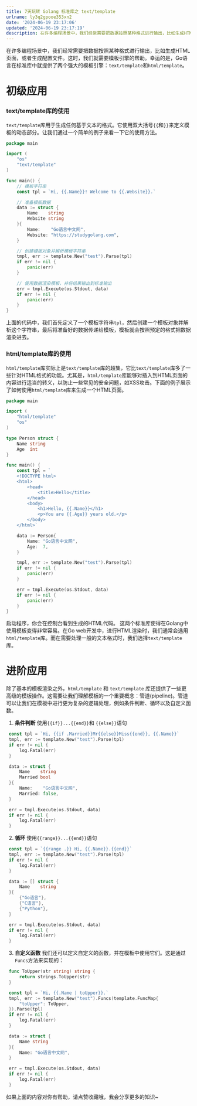 ```yaml
---
title: 7天玩转 Golang 标准库之 text/template
urlname: ly3q2gpooe353xn2
date: '2024-06-19 23:17:06'
updated: '2024-06-19 23:17:19'
description: 在许多编程场景中，我们经常需要把数据按照某种格式进行输出，比如生成HTML页面，或者生成配置文件。这时，我们就需要模板引擎的帮助。幸运的是，Go语言在标准库中就提供了两个强大的模板引擎：text/template和html/template。初级应用text/template库的使用text/...
---
```

在许多编程场景中，我们经常需要把数据按照某种格式进行输出，比如生成HTML页面，或者生成配置文件。这时，我们就需要模板引擎的帮助。幸运的是，Go语言在标准库中就提供了两个强大的模板引擎：`text/template`和`html/template`。
# 初级应用
### text/template库的使用
`text/template`库用于生成任何基于文本的格式。它使用双大括号`{{`和`}}`来定义模板的动态部分。让我们通过一个简单的例子来看一下它的使用方法。
```go
package main

import (
	"os"
	"text/template"
)

func main() {
	// 模板字符串
	const tpl = `Hi, {{.Name}}! Welcome to {{.Website}}.`

	// 准备模板数据
	data := struct {
		Name    string
		Website string
	}{
		Name:    "Go语言中文网",
		Website: "https://studygolang.com",
	}

	// 创建模板对象并解析模板字符串
	tmpl, err := template.New("test").Parse(tpl)
	if err != nil {
		panic(err)
	}

	// 使用数据渲染模板，并将结果输出到标准输出
	err = tmpl.Execute(os.Stdout, data)
	if err != nil {
		panic(err)
	}
}
```

上面的代码中，我们首先定义了一个模板字符串`tpl`，然后创建一个模板对象并解析这个字符串，最后将准备好的数据传递给模板，模板就会按照预定的格式把数据渲染进去。
### html/template库的使用
`html/template`库实际上是`text/template`库的超集，它比`text/template`库多了一些针对HTML格式的功能。尤其是，`html/template`库能够对插入到HTML页面的内容进行适当的转义，以防止一些常见的安全问题，如XSS攻击。下面的例子展示了如何使用`html/template`库来生成一个HTML页面。
```go
package main

import (
	"html/template"
	"os"
)

type Person struct {
	Name string
	Age  int
}

func main() {
	const tpl = `
	<!DOCTYPE html>
	<html>
		<head>
			<title>Hello</title>
		</head>
		<body>
			<h1>Hello, {{.Name}}</h1>
			<p>You are {{.Age}} years old.</p>
		</body>
	</html>`

	data := Person{
		Name: "Go语言中文网",
		Age:  7,
	}

	tmpl, err := template.New("test").Parse(tpl)
	if err != nil {
		panic(err)
	}

	err = tmpl.Execute(os.Stdout, data)
	if err != nil {
		panic(err)
	}
}
```
启动程序，你会在控制台看到生成的HTML代码。
这两个标准库使得在Golang中使用模板变得非常容易。在Go web开发中，进行HTML渲染时，我们通常会选用`html/template`库。而在需要处理一般的文本格式时，我们选择`text/template`库。
# 进阶应用
除了基本的模板渲染之外，`html/template` 和 `text/template` 库还提供了一些更高级的模板操作。这需要让我们理解模板的一个重要概念：管道(pipeline)。管道可以让我们在模板中进行更为复杂的逻辑处理，例如条件判断、循环以及自定义函数。

1.  **条件判断** 使用`{{if}}...{{end}}`和 `{{else}}`语句 
```go
 const tpl = `Hi, {{if .Married}}Mr{{else}}Miss{{end}}, {{.Name}}`
 tmpl, err := template.New("test").Parse(tpl)
 if err != nil {
     log.Fatal(err)
 }

 data := struct {
     Name    string
     Married bool
 }{
     Name:    "Go语言中文网",
     Married: false,
 }

 err = tmpl.Execute(os.Stdout, data)
 if err != nil {
     log.Fatal(err)
 }
```

2.  **循环** 使用`{{range}}...{{end}}`语句 
```go
 const tpl = `{{range .}} Hi, {{.Name}}.{{end}}`
 tmpl, err := template.New("test").Parse(tpl)
 if err != nil {
     log.Fatal(err)
 }

 data := [] struct {
     Name    string
 }{
     {"Go语言"},
     {"C语言"},
     {"Python"},
 }

 err = tmpl.Execute(os.Stdout, data)
 if err != nil {
     log.Fatal(err)
 }
```
 

3.  **自定义函数**
我们还可以定义自定义的函数，并在模板中使用它们。这是通过`Funcs`方法来实现的： 
```go
 func ToUpper(str string) string {
     return strings.ToUpper(str)
 }

 const tpl = `Hi, {{.Name | toUpper}}.`
 tmpl, err := template.New("test").Funcs(template.FuncMap{
     "toUpper": ToUpper,
 }).Parse(tpl)
 if err != nil {
     log.Fatal(err)
 }

 data := struct {
     Name string
 }{
     Name: "Go语言中文网",
 }

 err = tmpl.Execute(os.Stdout, data)
 if err != nil {
     log.Fatal(err)
 }
```
 如果上面的内容对你有帮助，请点赞收藏哦，我会分享更多的知识~
